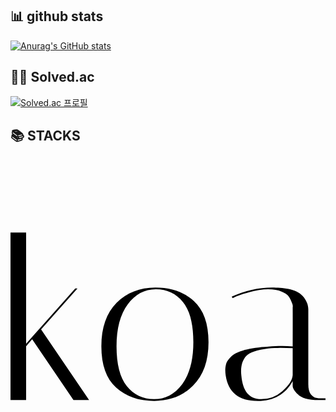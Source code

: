 ## 📊 github stats

[![Anurag's GitHub stats](https://github-readme-stats.vercel.app/api?username=jeahun10717)](https://github.com/anuraghazra/github-readme-stats)

## 🧑‍💻 Solved.ac

[![Solved.ac
프로필](http://mazassumnida.wtf/api/generate_badge?boj=jeahun00)](https://solved.ac/jeahun00)

## 📚 STACKS

<svg role="img" viewBox="0 0 24 24" xmlns="http://www.w3.org/2000/svg"><title>Koa</title><path d="M0 5.587v12.757h1.19v-4.099l.46-.527 3.147 4.626h1.19L2.33 12.97l2.773-3.13h-.17L1.19 14.058v-8.47zm11.039 4.185c-1.19 0-2.177.391-2.96 1.173-.77.783-1.156 1.883-1.156 3.3 0 1.418.374 2.467 1.122 3.147.749.68 1.718 1.02 2.909 1.02 1.202 0 2.188-.39 2.96-1.173.782-.783 1.173-1.883 1.173-3.3 0-1.417-.374-2.466-1.122-3.147-.749-.68-1.724-1.02-2.926-1.02zm8.896 0c-1.043 0-2.07.232-3.079.697l.068.12c.261-.148.67-.296 1.225-.443.567-.159 1.06-.238 1.48-.238.42 0 .76.057 1.02.17.26.102.442.227.545.374.102.148.18.3.238.46.068.147.09.272.068.374.007.97 0 1.988 0 2.976a9.269 9.269 0 00-.834-.034c-.306 0-.64.017-1.003.051-1.463.091-2.41.34-2.841.749-.215.204-.346.391-.391.561-.046.17-.068.329-.068.476 0 .136.011.273.034.409.193 1.292 1.003 1.939 2.432 1.939 1.225 0 2.115-.505 2.67-1.514v.357c0 .181.131.397.392.646.283.295.81.443 1.582.443H24v-.136h-.527l-.187-.034c-.136-.012-.272-.103-.409-.273-.124-.181-.187-.436-.187-.765v-5.698c0-.363-.147-.709-.442-1.038-.498-.557-1.564-.624-2.313-.63zm-8.862.136c.862 0 1.553.329 2.075.986.522.658.783 1.673.783 3.045 0 1.36-.284 2.427-.85 3.198-.568.76-1.282 1.14-2.144 1.14-.862 0-1.554-.33-2.075-.987-.522-.658-.783-1.667-.783-3.028 0-1.372.284-2.438.85-3.198.568-.77 1.282-1.156 2.144-1.156zm9.491 4.456c.318 0 .63.012.936.034v2.058c-.034.386-.295.789-.783 1.208a2.416 2.416 0 01-1.616.613c-.907 0-1.411-.601-1.513-1.803a3.155 3.155 0 01-.02-.307c0-.499.131-.89.392-1.173.26-.284.822-.477 1.684-.579.314-.038.64-.039.92-.05z"/></svg>



<!---
jeahun10717/jeahun10717 is a ✨ special ✨ repository because its `README.md` (this file) appears on your GitHub profile.
You can click the Preview link to take a look at your changes.
--->

